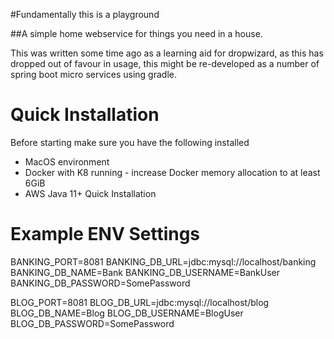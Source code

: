 #Fundamentally this is a playground

##A simple home webservice for things you need in a house.


This was written some time ago as a learning aid for dropwizard, as this has dropped out of favour in usage, this might be re-developed as a number of spring boot micro services using gradle.

# Quick Installation

Before starting make sure you have the following installed

* MacOS environment
* Docker with K8 running - increase Docker memory allocation to at least 6GiB
* AWS Java 11+ Quick Installation

# Example ENV Settings
BANKING_PORT=8081
BANKING_DB_URL=jdbc:mysql://localhost/banking
BANKING_DB_NAME=Bank
BANKING_DB_USERNAME=BankUser
BANKING_DB_PASSWORD=SomePassword

BLOG_PORT=8081
BLOG_DB_URL=jdbc:mysql://localhost/blog
BLOG_DB_NAME=Blog
BLOG_DB_USERNAME=BlogUser
BLOG_DB_PASSWORD=SomePassword
